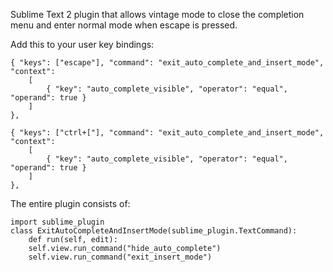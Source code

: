Sublime Text 2 plugin that allows vintage mode to close the completion menu and enter normal mode when escape is pressed.


Add this to your user key bindings:

	{ "keys": ["escape"], "command": "exit_auto_complete_and_insert_mode", "context":
		[
			{ "key": "auto_complete_visible", "operator": "equal", "operand": true }
		]
	},

	{ "keys": ["ctrl+["], "command": "exit_auto_complete_and_insert_mode", "context":
		[
			{ "key": "auto_complete_visible", "operator": "equal", "operand": true }
		]
	},


The entire plugin consists of:

	import sublime_plugin
	class ExitAutoCompleteAndInsertMode(sublime_plugin.TextCommand):
		def run(self, edit):
		self.view.run_command("hide_auto_complete")
		self.view.run_command("exit_insert_mode")
  

